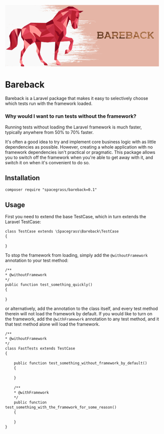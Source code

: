 ![Bareback - selectively turn off Laravel in your test suite](bareback-cover.png)

# Bareback

Bareback is a Laravel package that makes it easy to selectively choose which tests run with the framework loaded.

### Why would I want to run tests without the framework?

Running tests without loading the Laravel framework is much faster, typically anywhere from 50% to 70% faster.

It's often a good idea to try and implement core business logic with as little dependencies as possible. However, creating a whole 
application with no framework dependencies isn't practical or pragmatic. This package allows you to switch off the framework
when you're able to get away with it, and switch it on when it's convenient to do so.

## Installation

```
composer require "spacegrass/bareback=0.1"
```

## Usage
First you need to extend the base TestCase, which in turn extends the Laravel TestCase:

```
class TestCase extends \Spacegrass\Bareback\TestCase 
{

}
``` 

To stop the framework from loading, simply add the `@withoutFramework` annotation to your test method:
```
/**
* @withoutFramework
*/
public function test_something_quickly()
{

}
```

or alternatively, add the annotation to the class itself, and every test method therein will not load the framework by default. 
If you would like to turn on the framework, add the `@withFramework` annotation to any test method, and it that test method alone
will load the framework.
```
/**
* @withoutFramework
*/
class FastTests extends TestCase 
{
    
    public function test_something_without_framework_by_default()
    {
    
    }
    
    /**
    * @withFramework
    */
    public function test_something_with_the_framework_for_some_reason()
    {
    
    }
}
```
